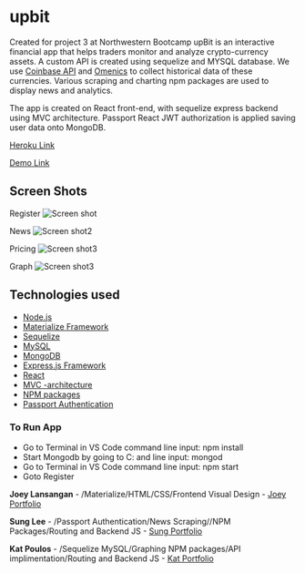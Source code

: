 # upbit

Created for project 3 at Northwestern Bootcamp upBit is an interactive financial app that helps traders monitor and analyze crypto-currency assets.  A custom API is created using sequelize and MYSQL database.  We use [Coinbase API](https://developers.coinbase.com/) and [Omenics](https://omenics.com/dashboard) to collect historical data of these currencies. Various scraping and charting npm packages are used to display news and analytics. 

The app is created on React front-end, with sequelize express backend using MVC architecture.  Passport React JWT authorization is applied saving user data onto MongoDB.  

[Heroku Link](https://upbit-v1.herokuapp.com/)

[Demo Link](https://drive.google.com/file/d/1aDF-X-xB6eF7m2S9AK5EJ1kjxpvuBAh5/view)



## Screen Shots
Register
![Screen shot](.\public\assets\screenshots\Register.jpg)

News
![Screen shot2](.\public\assets\screenshots\News.jpg)

Pricing
![Screen shot3](.\public\assets\screenshots\Pricing.jpg)

Graph
![Screen shot3](.\public\assets\screenshots\Graph.jpg)

## Technologies used

- [Node.js](https://en.wikipedia.org/wiki/Node.js)
- [Materialize Framework](https://materializecss.com/)
- [Sequelize](http://docs.sequelizejs.com/)
- [MySQL](https://en.wikipedia.org/wiki/MySQL)
- [MongoDB](https://www.mongodb.com/)
- [Express.js Framework](https://expressjs.com/)
- [React](https://reactjs.org)
- [MVC -architecture](https://en.wikipedia.org/wiki/Model%E2%80%93view%E2%80%93controller)
- [NPM packages](https://www.npmjs.com/)
- [Passport Authentication](http://www.passportjs.org)

### To Run App

- Go to Terminal in VS Code command line input: npm install
- Start Mongodb by going to C: and line input: mongod
- Go to Terminal in VS Code command line input: npm start
- Goto Register 

**Joey Lansangan** - /Materialize/HTML/CSS/Frontend Visual Design - [Joey Portfolio](LINK)

**Sung Lee** - /Passport Authentication/News Scraping//NPM Packages/Routing and Backend JS - [Sung Portfolio](LINK)

**Kat Poulos** - /Sequelize MySQL/Graphing NPM packages/API implimentation/Routing and Backend JS - [Kat Portfolio](LINK)

